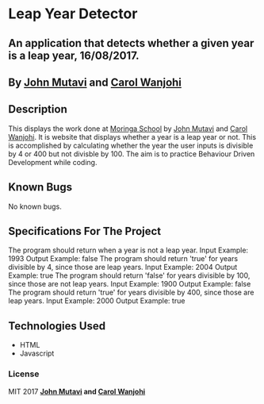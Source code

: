# Leap Year Detector

## An application that detects whether a given year is a leap year, 16/08/2017.

## By **[John Mutavi](https://github.com/jonnygovish) and [Carol Wanjohi](https://carolwanjohi.github.io/)**

## Description
This displays the work done at [Moringa School](http://moringaschool.com/) by [John Mutavi](https://github.com/jonnygovish) and [Carol Wanjohi](https://carolwanjohi.github.io/). It is website that displays whether a year is a leap year or not. This is accomplished by calculating whether the year the user inputs is divisible by 4 or 400 but not divisble by 100. The aim is to practice Behaviour Driven Development while coding. 

## Known Bugs

No known bugs.

## Specifications For The Project
The program should return when a year is not a leap year.
Input Example: 1993
Output Example: false
The program should return 'true' for years divisible by 4, since those are leap years.
Input Example: 2004
Output Example: true
The program should return 'false' for years divisible by 100, since those are not leap years.
Input Example: 1900
Output Example: false
The program should return 'true' for years divisible by 400, since those are leap years.
Input Example: 2000
Output Example: true

## Technologies Used

* HTML
* Javascript

### License

MIT 2017 **[John Mutavi](https://github.com/jonnygovish) and [Carol Wanjohi](https://carolwanjohi.github.io/)**
